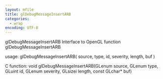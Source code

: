 ```yaml
---
layout: mfile
title: glDebugMessageInsertARB
categories:
  - wrap
encoding: UTF-8
---
```


glDebugMessageInsertARB  Interface to OpenGL function glDebugMessageInsertARB

usage:  glDebugMessageInsertARB( source, type, id, severity, length, buf )

C function:  void glDebugMessageInsertARB(GLenum source, GLenum type, GLuint id, GLenum severity, GLsizei length, const GLchar\* buf)